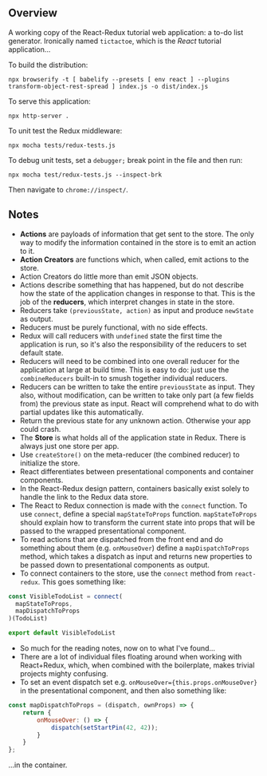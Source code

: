 ## Overview

A working copy of the React-Redux tutorial web application: a to-do list generator. Ironically named `tictactoe`, which is the *React* tutorial application...

To build the distribution:

    npx browserify -t [ babelify --presets [ env react ] --plugins transform-object-rest-spread ] index.js -o dist/index.js
    
To serve this application:

    npx http-server .
    
To unit test the Redux middleware:

    npx mocha tests/redux-tests.js

To debug unit tests, set a `debugger;` break point in the file and then run:

    npx mocha test/redux-tests.js --inspect-brk

Then navigate to `chrome://inspect/`.

## Notes

* **Actions** are payloads of information that get sent to the store. The only way to modify the information contained 
in the store is to emit an action to it.
* **Action Creators** are functions which, when called, emit actions to the store.
* Action Creators do little more than emit JSON objects.
* Actions describe something that has happened, but do not describe how the state of the application changes in response to that. This is the job of the **reducers**, which interpret changes in state in the store.
* Reducers take `(previousState, action)` as input and produce `newState` as output.
* Reducers must be purely functional, with no side effects.
* Redux will call reducers with `undefined` state the first time the application is run, so it's also the responsibility of the reducers to set default state.
* Reducers will need to be combined into one overall reducer for the application at large at build time. This is easy to do: just use the `combineReducers` built-in to smush together individual reducers.
* Reducers can be written to take the entire `previousState` as input. They also, without modification, can be written to take only part (a few fields from) the previous state as input. React will comprehend what to do with partial updates like this automatically.
* Return the previous state for any unknown action. Otherwise your app could crash.
* The **Store** is what holds all of the application state in Redux. There is always just one store per app.
* Use `createStore()` on the meta-reducer (the combined reducer) to initialize the store.
* React differentiates between presentational components and container components.
* In the React-Redux design pattern, containers basically exist solely to handle the link to the Redux data store.
* The React to Redux connection is made with the `connect` function. To use `connect`, define a special `mapStateToProps` function. `mapStateToProps` should explain how to transform the current state into props that will be passed to the wrapped presentational component.
* To read actions that are dispatched from the front end and do something about them (e.g. `onMouseOver`) define a `mapDispatchToProps` method, which takes a dispatch as input and returns new properties to be passed down to presentational components as output.
* To connect containers to the store, use the `connect` method from `react-redux`. This goes something like:

```javascript
const VisibleTodoList = connect(
  mapStateToProps,
  mapDispatchToProps
)(TodoList)

export default VisibleTodoList
```

* So much for the reading notes, now on to what I've found...
* There are a lot of individual files floating around when working with React+Redux, which, when combined with the boilerplate, makes trivial projects mighty confusing.
* To set an event dispatch set e.g. `onMouseOver={this.props.onMouseOver}` in the presentational component, and then also something like:

```javascript
const mapDispatchToProps = (dispatch, ownProps) => {
    return {
        onMouseOver: () => {
            dispatch(setStartPin(42, 42));
        }
    }
};
```

...in the container.